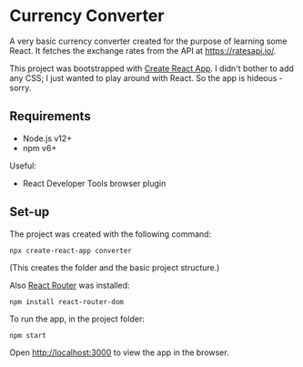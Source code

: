 # Currency Converter

A very basic currency converter created for the purpose of learning some React.
It fetches the exchange rates from the API at https://ratesapi.io/.

This project was bootstrapped with [Create React App](https://github.com/facebook/create-react-app).
I didn't bother to add any CSS; I just wanted to play around with React.
So the app is hideous - sorry.

## Requirements

- Node.js v12+
- npm v6+

Useful:
 - React Developer Tools browser plugin

## Set-up

The project was created with the following command:
```
npx create-react-app converter
```
(This creates the folder and the basic project structure.)

Also [React Router](https://reactrouter.com/web) was installed:
```
npm install react-router-dom
```


To run the app, in the project folder:
```
npm start
```

Open [http://localhost:3000](http://localhost:3000) to view the app in the browser.
